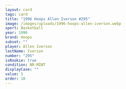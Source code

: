 ```yaml
---
layout: card
tags: card
title: "1996 Hoops Allen Iverson #295"
image: /images/uploads/1996-hoops-allen-iverson.webp
sport: Basketball
year: 1996
brand: Hoops
subset: ""
player: Allen Iverson
lastName: Iverson
number: "295"
isRookie: true
condition: NR-MINT
displayCase: ""
value: 5
order: 10
---
```

